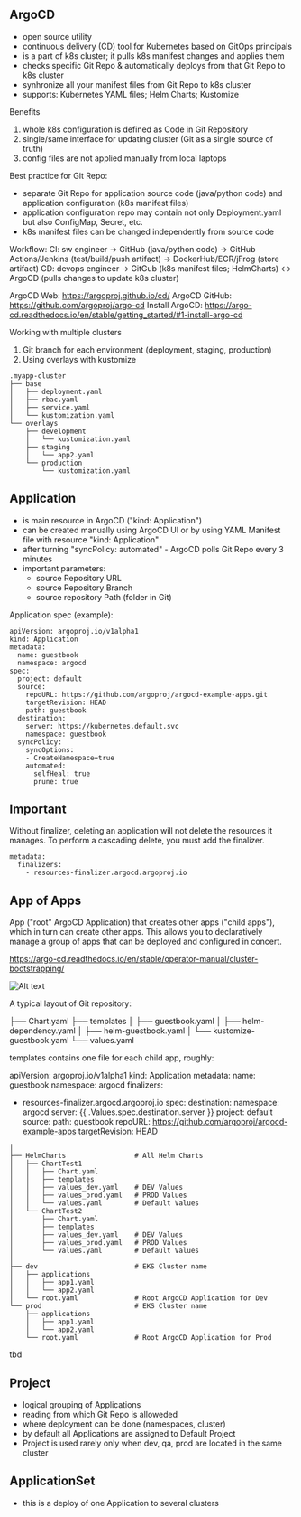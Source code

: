 ## ArgoCD 
- open source utility
- continuous delivery (CD) tool for Kubernetes based on GitOps principals
- is a part of k8s cluster; it pulls k8s manifest changes and applies them
- checks specific Git Repo & automatically deploys from that Git Repo to k8s cluster
- synhronize all your manifest files from Git Repo to k8s cluster
- supports: Kubernetes YAML files; Helm Charts; Kustomize 

Benefits
1. whole k8s configuration is defined as Code in Git Repository
2. single/same interface for updating cluster (Git as a single source of truth)
3. config files are not applied manually from local laptops


Best practice for Git Repo:
- separate Git Repo for application source code (java/python code) and application configuration (k8s manifest files)
- application configuration repo may contain not only Deployment.yaml but also ConfigMap, Secret, etc.
- k8s manifest files can be changed independently from source code

Workflow:
CI: sw engineer     -> GitHub (java/python code)                -> GitHub Actions/Jenkins (test/build/push artifact)  -> DockerHub/ECR/jFrog (store artifact)
CD: devops engineer -> GitGub (k8s manifest files; HelmCharts)  <-> ArgoCD (pulls changes to update k8s cluster)

ArgoCD Web: https://argoproj.github.io/cd/
ArgoCD GitHub: https://github.com/argoproj/argo-cd
Install ArgoCD: https://argo-cd.readthedocs.io/en/stable/getting_started/#1-install-argo-cd

Working with multiple clusters
1. Git branch for each environment (deployment, staging, production)
2. Using overlays with kustomize

```
.myapp-cluster
├── base
│   ├── deployment.yaml
│   ├── rbac.yaml
│   ├── service.yaml
│   └── kustomization.yaml
└── overlays                     
    ├── development
    │   └── kustomization.yaml
    ├── staging
    │   └── app2.yaml
    └── production  
        └── kustomization.yaml
```

## Application
- is main resource in ArgoCD ("kind: Application")
- can be created manually using ArgoCD UI or by using YAML Manifest file with resource "kind: Application"
- after turning "syncPolicy: automated" - ArgoCD polls Git Repo every 3 minutes
- important parameters:
  * source Repository URL
  * source Repository Branch
  * source repository Path (folder in Git)


Application spec (example):
```
apiVersion: argoproj.io/v1alpha1
kind: Application
metadata:
  name: guestbook
  namespace: argocd
spec:
  project: default
  source:
    repoURL: https://github.com/argoproj/argocd-example-apps.git
    targetRevision: HEAD
    path: guestbook
  destination:
    server: https://kubernetes.default.svc
    namespace: guestbook
  syncPolicy:
    syncOptions:
    - CreateNamespace=true
    automated:
      selfHeal: true
      prune: true

```

## Important

Without finalizer, deleting an application will not delete the resources it manages.
To perform a cascading delete, you must add the finalizer.

```
metadata:
  finalizers:
    - resources-finalizer.argocd.argoproj.io
```


## App of Apps
App ("root" ArgoCD Application) that creates other apps ("child apps"), which in turn can create other apps.
This allows you to declaratively manage a group of apps that can be deployed and configured in concert.

https://argo-cd.readthedocs.io/en/stable/operator-manual/cluster-bootstrapping/

![Alt text](image.png)


A typical layout of Git repository:

├── Chart.yaml
├── templates
│   ├── guestbook.yaml
│   ├── helm-dependency.yaml
│   ├── helm-guestbook.yaml
│   └── kustomize-guestbook.yaml
└── values.yaml


templates contains one file for each child app, roughly:

apiVersion: argoproj.io/v1alpha1
kind: Application
metadata:
  name: guestbook
  namespace: argocd
  finalizers: 
  - resources-finalizer.argocd.argoproj.io
spec:
  destination:
    namespace: argocd
    server: {{ .Values.spec.destination.server }}
  project: default
  source:
    path: guestbook
    repoURL: https://github.com/argoproj/argocd-example-apps
    targetRevision: HEAD

```
│
├── HelmCharts                 # All Helm Charts
│   ├── ChartTest1
│   │   ├── Chart.yaml
│   │   ├── templates
│   │   ├── values_dev.yaml    # DEV Values
│   │   ├── values_prod.yaml   # PROD Values
│   │   └── values.yaml        # Default Values
│   └── ChartTest2
│       ├── Chart.yaml
│       ├── templates
│       ├── values_dev.yaml    # DEV Values
│       ├── values_prod.yaml   # PROD Values
│       └── values.yaml        # Default Values
│   
├── dev                        # EKS Cluster name
│   ├── applications
│   │   ├── app1.yaml
│   │   └── app2.yaml
│   └── root.yaml              # Root ArgoCD Application for Dev
└── prod                       # EKS Cluster name
    ├── applications
    │   ├── app1.yaml
    │   └── app2.yaml
    └── root.yaml              # Root ArgoCD Application for Prod   
```


tbd



## Project
- logical grouping of Applications
- reading from which Git Repo is alloweded
- where deployment can be done (namespaces, cluster)
- by default all Applications are assigned to Default Project
- Project is used rarely only when dev, qa, prod are located in the same cluster

## ApplicationSet
- this is a deploy of one Application to several clusters


